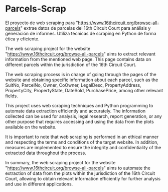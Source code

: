 # Parcels-Scrap
El proyecto de web scraping para "https://www.16thcircuit.org/browse-all-parcels" extrae datos de parcelas del 16th Circuit Court para análisis y generación de informes. Utiliza técnicas de scraping en Python de forma ética y eficiente.

The web scraping project for the website "https://www.16thcircuit.org/browse-all-parcels" aims to extract relevant information from the mentioned web page. This page contains data on different parcels within the jurisdiction of the 16th Circuit Court.

The web scraping process is in charge of going through the pages of the website and obtaining specific information about each parcel, such as the SuitNo, ParcelNo, Owner, CoOwner, LegalDesc, PropertyAddress, PropertyCity, PropertyState, DateSold, PurchasePrice, among other relevant fields.

This project uses web scraping techniques and Python programming to automate data extraction efficiently and accurately. The information collected can be used for analysis, legal research, report generation, or any other purpose that requires accessing and using the data from the plots available on the website.

It is important to note that web scraping is performed in an ethical manner and respecting the terms and conditions of the target website. In addition, measures are implemented to ensure the integrity and confidentiality of the extracted data throughout the process.

In summary, the web scraping project for the website "https://www.16thcircuit.org/browse-all-parcels" aims to automate the extraction of data from the plots within the jurisdiction of the 16th Circuit Court, allowing to obtain relevant information efficiently for further analysis and use in different applications.
